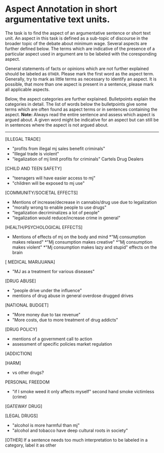 # Aspect Annotation in short argumentative text units.
The task is to find the aspect of an argumentative sentence or short text unit.
An aspect in this task is defined as a sub-topic of discourse in the broader
topic of the debate about minimum wage. Several aspects are further defined
below. The terms which are indicative of the presence of a particular aspect
used in argument are to be labeled with the coresponding aspect.

General statements of facts or opinions which are not further explained should
be labeled as `OTHER`. Please mark the first word as the aspect term. Generally,
try to mark as little terms as necessary to identify an aspect. It is possible,
that more than one aspect is present in a sentence, please mark all applicable
aspects.

Below, the aspect categories are further explained. Bulletpoints explain the
categories in detail. The list of words below the bulletpoints give some terms
which are often found as aspect terms or in sentences containing the aspect.
**Note:** Always read the entire sentence and assess which aspect is argued
about. A given word might be indicative for an aspect but can still be in
sentences where the aspect is not argued about.

-----------


[ILLEGAL TRADE]
* "profits from illegal mj sales benefit criminals"
* "Illegal trade is violent"
* "legalization of mj limit profits for criminals"
Cartels
Drug Dealers


[CHILD AND TEEN SAFETY]
* "teenagers will have easier access to mj"
* "children will be exposed to mj use"


[COMMUNITY/SOCIETAL EFFECTS]
* Mentions of increase/decrease in cannabis/drug use due to legalization
* "morally wrong to enable people to use drugs"
* "legalization decriminalizes a lot of people"
* "legalization would reduce/increase crime in general"


[HEALTH/PSYCHOLOGICAL EFFECTS]
* Mentions of effects of mj on the body and mind
*"Mj consumption makes relaxed"
*"Mj consumption makes creative"
*"Mj consumption makes violent"
*"Mj consumption makes lazy and stupid"
effects on the brain

[
MEDICAL MARIJUANA]
* "MJ as a treatment for various diseases"


[DRUG ABUSE]
* "people drive under the influence"
* mentions of drug abuse in general
overdose
drugged drives


[NATIONAL BUDGET]
* "More money due to tax revenue"
* "More costs, due to more treatment of drug addicts"


[DRUG POLICY]
* mentions of a government call to action
* assessment of specific policies
market regulation


[ADDICTION]


[HARM]
* vs other drugs?


PERSONAL FREEDOM
* "if I smoke weed it only affects myself"
second hand smoke
victimless (crime)


[GATEWAY DRUG]


[LEGAL DRUGS]
* "alcohol is more harmful than mj"
* "alcohol and tobacco have deep cultural roots in society"

[OTHER]
If a sentence needs too much interpretation to be labeled in a category, label
it as other

